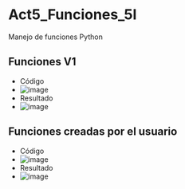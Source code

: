 # Act5_Funciones_5I
Manejo de funciones Python
## Funciones V1
- Código
- ![image](https://github.com/user-attachments/assets/ccd6b42c-ec99-4f4d-8317-a60dd9dac83c)
- Resultado
- ![image](https://github.com/user-attachments/assets/f573fe48-0a65-42fa-b443-023b8f036121)
## Funciones creadas por el usuario
- Código
- ![image](https://github.com/user-attachments/assets/7f0e31bc-08af-4f98-b9b2-9750c549a0a5)
- Resultado
- ![image](https://github.com/user-attachments/assets/e79bdf7e-0d4f-417d-9920-3d632e2b2b80)


